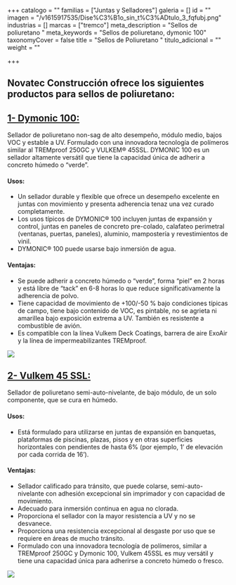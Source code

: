 +++
catalogo = ""
familias = ["Juntas y Selladores"]
galeria = []
id = ""
imagen = "/v1615917535/Dise%C3%B1o_sin_t%C3%ADtulo_3_fqfubj.png"
industrias = []
marcas = ["tremco"]
meta_description = "Sellos de poliuretano "
meta_keywords = "Sellos de poliuretano, dymonic 100"
taxonomyCover = false
title = "Sellos de Poliuretano "
titulo_adicional = ""
weight = ""

+++
## Novatec Construcción ofrece los siguientes productos para sellos de poliuretano:

## [**1- Dymonic 100:**](http://www.eucomex.com.mx/portafolio/productos/selladores-rellenos/poliuretano/dymonic-100/)

Sellador de poliuretano non-sag de alto desempeño, módulo medio, bajos VOC y estable a UV. Formulado con una innovadora tecnología de polímeros similar al TREMproof 250GC y VULKEM® 45SSL. DYMONIC 100 es un sellador altamente versátil que tiene la capacidad única de adherir a concreto húmedo o “verde”.

#### **Usos:**

* Un sellador durable y flexible que ofrece un desempeño excelente en juntas con movimiento y presenta adherencia tenaz una vez curado completamente.
* Los usos típicos de DYMONIC® 100 incluyen juntas de expansión y control, juntas en paneles de concreto pre-colado, calafateo perimetral (ventanas, puertas, paneles), aluminio, mampostería y revestimientos de vinil.
* DYMONIC® 100 puede usarse bajo inmersión de agua.

#### **Ventajas:**

* Se puede adherir a concreto húmedo o “verde”, forma “piel” en 2 horas y está libre de “tack” en 6-8 horas lo que reduce significativamente la adherencia de polvo.
* Tiene capacidad de movimiento de +100/-50 % bajo condiciones típicas de campo, tiene bajo contenido de VOC, es pintable, no se agrieta ni amarillea bajo exposición extrema a UV. También es resistente a combustible de avión.
* Es compatible con la línea Vulkem Deck Coatings, barrera de aire ExoAir y la línea de impermeabilizantes TREMproof.

![](https://res.cloudinary.com/drnun7bay/image/upload/v1611336997/WhatsApp_Image_2021-01-22_at_11.31.59_f7kyvb.jpg)

## [**2- Vulkem 45 SSL:**](http://www.eucomex.com.mx/portafolio/productos/selladores-rellenos/poliuretano/vulkem-45ssl/)

Sellador de poliuretano semi-auto-nivelante, de bajo módulo, de un solo componente, que se cura en húmedo.

#### **Usos:**

* Está formulado para utilizarse en juntas de expansión en banquetas, plataformas de piscinas, plazas, pisos y en otras superficies horizontales con pendientes de hasta 6% (por ejemplo, 1’ de elevación por cada corrida de 16’).

#### **Ventajas:**

* Sellador calificado para tránsito, que puede colarse, semi-auto-nivelante con adhesión excepcional sin imprimador y con capacidad de movimiento.
* Adecuado para inmersión continua en agua no clorada.
* Proporciona el sellador con la mayor resistencia a UV y no se desvanece.
* Proporciona una resistencia excepcional al desgaste por uso que se requiere en áreas de mucho tránsito.
* Formulado con una innovadora tecnología de polímeros, similar a TREMproof 250GC y Dymonic 100, Vulkem 45SSL es muy versátil y tiene una capacidad única para adherirse a concreto húmedo o fresco.

![](https://res.cloudinary.com/drnun7bay/image/upload/v1611337306/WhatsApp_Image_2021-01-22_at_11.41.11_ahgj5i.jpg)